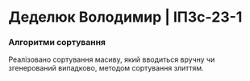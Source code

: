 # Деделюк Володимир | ІПЗс-23-1
### Алгоритми сортування
Реалізовано сортування масиву, який вводиться вручну чи згенерований випадково, методом сортування злиттям. 
